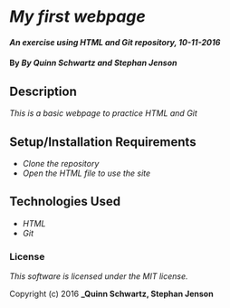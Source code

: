 # _My first webpage_

#### _An exercise using HTML and Git repository, 10-11-2016_

#### By _**By Quinn Schwartz and Stephan Jenson**_

## Description

_This is a basic webpage to practice HTML and Git_

## Setup/Installation Requirements

* _Clone the repository_
* _Open the HTML file to use the site_

## Technologies Used

* _HTML_
* _Git_

### License

*This software is licensed under the MIT license.*

Copyright (c) 2016 **_Quinn Schwartz, Stephan Jenson**
